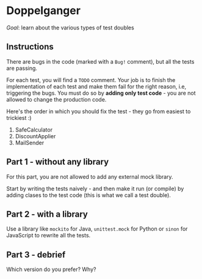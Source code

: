# Doppelganger

*Goal*: learn about the various types of test doubles

## Instructions

There are bugs in the code (marked with a `Bug!` comment), but all the
tests are passing.

For each test, you will find a `TODO` comment. Your job
is to finish the implementation of each test and make them fail for the right reason, i.e, triggering
the bugs. You must do so by **adding only test code** - you
are not allowed to change the production code.

Here's the order in which you should fix the test - they go from easiest to trickiest :)

1. SafeCalculator
1. DiscountApplier
1. MailSender

## Part 1 - without any library

For this part, you are not allowed to add any external mock library.

Start by writing the tests naively - and then make it run (or compile) by adding clases
to the test code (this is what we call a test double).


## Part 2 - with a library

Use a library like `mockito` for Java, `unittest.mock` for Python or
`sinon` for JavaScript to rewrite all the tests.

## Part 3 - debrief

Which version do you prefer? Why?



